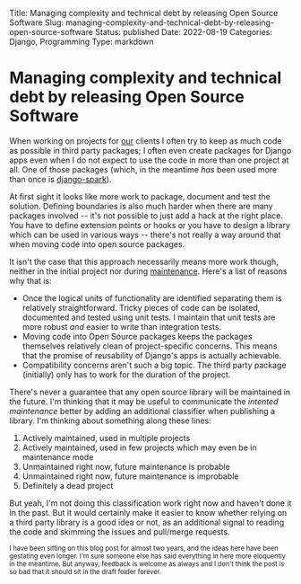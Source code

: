 Title: Managing complexity and technical debt by releasing Open Source Software
Slug: managing-complexity-and-technical-debt-by-releasing-open-source-software
Status: published
Date: 2022-08-19
Categories: Django, Programming
Type: markdown

# Managing complexity and technical debt by releasing Open Source Software

When working on projects for [our](https://feinheit.ch) clients I often try to keep as much code as possible in third party packages; I often even create packages for Django apps even when I do not expect to use the code in more than one project at all. One of those packages (which, in the meantime _has_ been used more than once is [django-spark](https://django-spark.readthedocs.io/)).

At first sight it looks like more work to package, document and test the solution. Defining boundaries is also much harder when there are many packages involved -- it's not possible to just add a hack at the right place. You have to define extension points or hooks or you have to design a library which can be used in various ways -- there's not really a way around that when moving code into open source packages.

It isn't the case that this approach necessarily means more work though, neither in the initial project nor during [maintenance](https://406.ch/writing/low-maintenance-software/). Here's a list of reasons why that is:

- Once the logical units of functionality are identified separating them is relatively straightforward. Tricky pieces of code can be isolated, documented and tested using unit tests. I maintain that unit tests are more robust _and_ easier to write than integration tests.
- Moving code into Open Source packages keeps the packages themselves relatively clean of project-specific concerns. This means that the promise of reusability of Django's apps is actually achievable.
- Compatibility concerns aren't such a big topic. The third party package (initially) only has to work for the duration of the project.

There's never a guarantee that any open source library will be maintained in the future. I'm thinking that it may be useful to communicate the _intented maintenance_ better by adding an additional classifier when publishing a library. I'm thinking about something along these lines:

1. Actively maintained, used in multiple projects
2. Actively maintained, used in few projects which may even be in maintenance mode
3. Unmaintained right now, future maintenance is probable
4. Unmaintained right now, future maintenance is improbable
5. Definitely a dead project

But yeah, I'm not doing this classification work right now and haven't done it in the past. But it would certainly make it easier to know whether relying on a third party library is a good idea or not, as an additional signal to reading the code and skimming the issues and pull/merge requests.

<small>I have been sitting on this blog post for almost two years, and the ideas here have been gestating even longer. I'm sure someone else has said everything in here more eloquently in the meantime. But anyway, feedback is welcome as always and I don't think the post is so bad that it should sit in the draft folder forever.</small>
